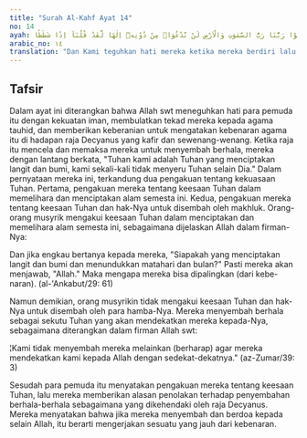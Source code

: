 ```yaml
---
title: "Surah Al-Kahf Ayat 14"
no: 14
ayah: وَّرَبَطْنَا عَلٰى قُلُوْبِهِمْ اِذْ قَامُوْا فَقَالُوْا رَبُّنَا رَبُّ السَّمٰوٰتِ وَالْاَرْضِ لَنْ نَّدْعُوَا۟ مِنْ دُوْنِهٖٓ اِلٰهًا لَّقَدْ قُلْنَآ اِذًا شَطَطًا
arabic_no: ١٤
translation: "Dan Kami teguhkan hati mereka ketika mereka berdiri lalu mereka berkata, “Tuhan kami adalah Tuhan langit dan bumi; kami tidak menyeru tuhan selain Dia. Sungguh, kalau kami berbuat demikian, tentu kami telah mengucapkan perkataan yang sangat jauh dari kebenaran.”"
---
```


## Tafsir

Dalam ayat ini diterangkan bahwa Allah swt meneguhkan hati para pemuda itu dengan kekuatan iman, membulatkan tekad mereka kepada agama tauhid, dan memberikan keberanian untuk mengatakan kebenaran agama itu di hadapan raja Decyanus yang kafir dan sewenang-wenang. Ketika raja itu mencela dan memaksa mereka untuk menyembah berhala, mereka dengan lantang berkata, "Tuhan kami adalah Tuhan yang menciptakan langit dan bumi, kami sekali-kali tidak menyeru Tuhan selain Dia." Dalam pernyataan mereka ini, terkandung dua pengakuan tentang kekuasaan Tuhan. Pertama, pengakuan mereka tentang keesaan Tuhan dalam memelihara dan menciptakan alam semesta ini. Kedua, pengakuan mereka tentang keesaan Tuhan dan hak-Nya untuk disembah oleh makhluk. Orang-orang musyrik mengakui keesaan Tuhan dalam menciptakan dan memelihara alam semesta ini, sebagaimana dijelaskan Allah dalam firman-Nya:

Dan jika engkau bertanya kepada mereka, "Siapakah yang menciptakan langit dan bumi dan menundukkan matahari dan bulan?" Pasti mereka akan menjawab, "Allah." Maka mengapa mereka bisa dipalingkan (dari kebe-naran). (al-'Ankabut/29: 61)

Namun demikian, orang musyrikin tidak mengakui keesaan Tuhan dan hak-Nya untuk disembah oleh para hamba-Nya. Mereka menyembah berhala sebagai sekutu Tuhan yang akan mendekatkan mereka kepada-Nya, sebagaimana diterangkan dalam firman Allah swt:

¦Kami tidak menyembah mereka melainkan (berharap) agar mereka mendekatkan kami kepada Allah dengan sedekat-dekatnya." (az-Zumar/39: 3)

Sesudah para pemuda itu menyatakan pengakuan mereka tentang keesaan Tuhan, lalu mereka memberikan alasan penolakan terhadap penyembahan berhala-berhala sebagaimana yang dikehendaki oleh raja Decyanus. Mereka menyatakan bahwa jika mereka menyembah dan berdoa kepada selain Allah, itu berarti mengerjakan sesuatu yang jauh dari kebenaran.